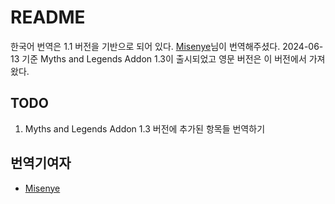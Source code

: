 # README

한국어 번역은 1.1 버전을 기반으로 되어 있다. [Misenye](discordapp.com/users/919963965382070282)님이 번역해주셨다. 2024-06-13 기준 Myths and Legends Addon 1.3이 출시되었고 영문 버전은 이 버전에서 가져왔다.

## TODO

1. Myths and Legends Addon 1.3 버전에 추가된 항목들 번역하기

## 번역기여자

- [Misenye](discordapp.com/users/919963965382070282)